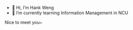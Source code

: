 - 👋 Hi, I’m Hank Weng
- 🌱 I’m currently learning Information Management in NCU

Nice to meet you~

<!---
Hanky2000/Hanky2000 is a ✨ special ✨ repository because its `README.md` (this file) appears on your GitHub profile.
You can click the Preview link to take a look at your changes.
--->
